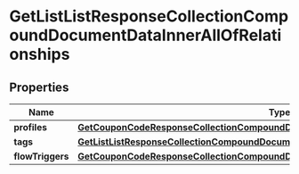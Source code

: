 
# GetListListResponseCollectionCompoundDocumentDataInnerAllOfRelationships

## Properties
| Name | Type | Description | Notes |
| ------------ | ------------- | ------------- | ------------- |
| **profiles** | [**GetCouponCodeResponseCollectionCompoundDocumentDataInnerAllOfRelationshipsProfile**](GetCouponCodeResponseCollectionCompoundDocumentDataInnerAllOfRelationshipsProfile.md) |  |  [optional] |
| **tags** | [**GetListListResponseCollectionCompoundDocumentDataInnerAllOfRelationshipsTags**](GetListListResponseCollectionCompoundDocumentDataInnerAllOfRelationshipsTags.md) |  |  [optional] |
| **flowTriggers** | [**GetCouponCodeResponseCollectionCompoundDocumentDataInnerAllOfRelationshipsProfile**](GetCouponCodeResponseCollectionCompoundDocumentDataInnerAllOfRelationshipsProfile.md) |  |  [optional] |



